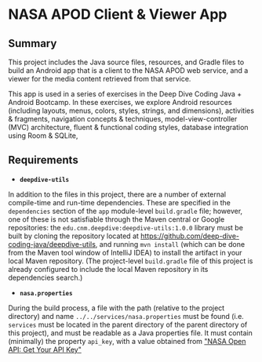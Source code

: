 # NASA APOD Client & Viewer App

## Summary

This project includes the Java source files, resources, and Gradle files to build an Android app that is a client to the NASA APOD web service, and a viewer for the media content retrieved from that service.

This app is used in a series of exercises in the Deep Dive Coding Java + Android Bootcamp. In these exercises, we explore Android resources (including layouts, menus, colors, styles, strings, and dimensions), activities &amp; fragments, navigation concepts &amp; techniques, model-view-controller (MVC) architecture, fluent &amp; functional coding styles, database integration using Room &amp; SQLite, 

## Requirements

* **`deepdive-utils`**

In addition to the files in this project, there are a number of external compile-time and run-time dependencies. These are specified in the `dependencies` section of the `app` module-level `build.gradle` file; however, one of these is not satisfiable through the Maven central or Google repositories: the `edu.cnm.deepdive:deepdive-utils:1.0.0` library must be built by cloning the repository located at <https://github.com/deep-dive-coding-java/deepdive-utils>, and running `mvn install` (which can be done from the Maven tool window of IntelliJ IDEA) to install the artifact in your local Maven repository. (The project-level `build.gradle` file of this project is already configured to include the local Maven repository in its dependencies search.)

* **`nasa.properties`**

During the build process, a file with the path (relative to the project directory) and name `../../services/nasa.properties` must be found (i.e. `services` must be located in the parent directory of the parent directory of this project), and must be readable as a Java properties file. It must contain (minimally) the property `api_key`, with a value obtained from ["NASA Open API: Get Your API Key"](https://api.nasa.gov/index.html#apply-for-an-api-key.)
